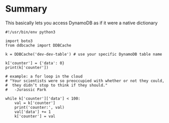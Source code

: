 # Summary

This basically lets you access DynamoDB as if it were a native dictionary

``` python3
#!/usr/bin/env python3

import boto3
from ddbcache import DDBCache

k = DDBCache('dev-dev-table') # use your specific DynamoDB table name

k['counter'] = {'data': 0}
print(k['counter'])

# example: a for loop in the cloud
# "Your scientists were so preoccupied with whether or not they could, 
#  they didn’t stop to think if they should."
#   -Jurassic Park

while k['counter']['data'] < 100:
    val = k['counter']
    print('counter:', val)
    val['data'] += 1
    k['counter'] = val

```
